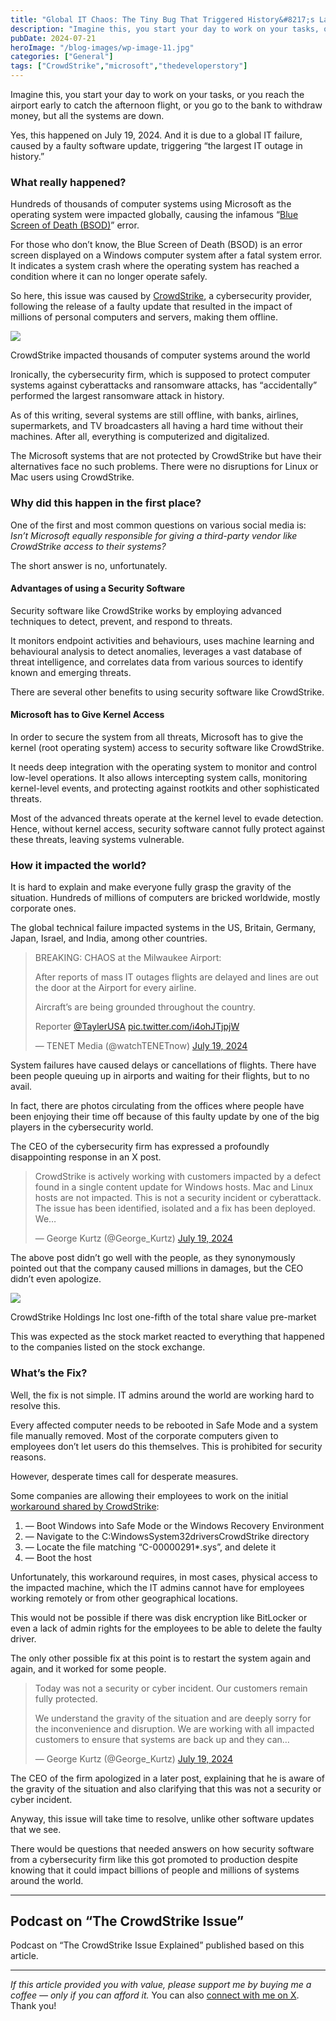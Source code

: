 ```yaml
---
title: "Global IT Chaos: The Tiny Bug That Triggered History&#8217;s Largest Computer System Outage"
description: "Imagine this, you start your day to work on your tasks, or you reach the airport early to catch the afternoon flight, or you go to the bank to withdraw money, but all the systems are down. Yes, this happened on July 19, 2024. And it is due to a global IT failure, caused by [&hellip;]"
pubDate: 2024-07-21
heroImage: "/blog-images/wp-image-11.jpg"
categories: ["General"]
tags: ["CrowdStrike","microsoft","thedeveloperstory"]
---
```


Imagine this, you start your day to work on your tasks, or you reach the airport early to catch the afternoon flight, or you go to the bank to withdraw money, but all the systems are down.

Yes, this happened on July 19, 2024. And it is due to a global IT failure, caused by a faulty software update, triggering “the largest IT outage in history.”

### What really happened?

Hundreds of thousands of computer systems using Microsoft as the operating system were impacted globally, causing the infamous “[Blue Screen of Death (BSOD)](https://en.wikipedia.org/wiki/Blue_screen_of_death)” error.

For those who don’t know, the Blue Screen of Death (BSOD) is an error screen displayed on a Windows computer system after a fatal system error. It indicates a system crash where the operating system has reached a condition where it can no longer operate safely.

So here, this issue was caused by [CrowdStrike](https://www.crowdstrike.com/en-us/), a cybersecurity provider, following the release of a faulty update that resulted in the impact of millions of personal computers and servers, making them offline.

![](https://thedeveloperstory.com/wp-content/uploads/2024/09/pikaso_texttoimage_Create-a-memestyle-image-that-depicts-a-large-comp-585x1024.jpeg)

CrowdStrike impacted thousands of computer systems around the world

Ironically, the cybersecurity firm, which is supposed to protect computer systems against cyberattacks and ransomware attacks, has “accidentally” performed the largest ransomware attack in history.

As of this writing, several systems are still offline, with banks, airlines, supermarkets, and TV broadcasters all having a hard time without their machines. After all, everything is computerized and digitalized.

The Microsoft systems that are not protected by CrowdStrike but have their alternatives face no such problems. There were no disruptions for Linux or Mac users using CrowdStrike.

### **Why did this happen in the first place?**

One of the first and most common questions on various social media is: _Isn’t Microsoft equally responsible for giving a third-party vendor like CrowdStrike access to their systems?_

The short answer is no, unfortunately.

#### **Advantages of using a Security Software**

Security software like CrowdStrike works by employing advanced techniques to detect, prevent, and respond to threats.

It monitors endpoint activities and behaviours, uses machine learning and behavioural analysis to detect anomalies, leverages a vast database of threat intelligence, and correlates data from various sources to identify known and emerging threats.

There are several other benefits to using security software like CrowdStrike.

#### **Microsoft has to Give Kernel Access**

In order to secure the system from all threats, Microsoft has to give the kernel (root operating system) access to security software like CrowdStrike.

It needs deep integration with the operating system to monitor and control low-level operations. It also allows intercepting system calls, monitoring kernel-level events, and protecting against rootkits and other sophisticated threats.

Most of the advanced threats operate at the kernel level to evade detection. Hence, without kernel access, security software cannot fully protect against these threats, leaving systems vulnerable.

### **How it impacted the world?**

It is hard to explain and make everyone fully grasp the gravity of the situation. Hundreds of millions of computers are bricked worldwide, mostly corporate ones.

The global technical failure impacted systems in the US, Britain, Germany, Japan, Israel, and India, among other countries.

> BREAKING: CHAOS at the Milwaukee Airport:  
>   
> After reports of mass IT outages flights are delayed and lines are out the door at the Airport for every airline.  
>   
> Aircraft’s are being grounded throughout the country.  
>   
> Reporter [@TaylerUSA](https://twitter.com/TaylerUSA?ref_src=twsrc%5Etfw) [pic.twitter.com/i4ohJTjpjW](https://t.co/i4ohJTjpjW)
> 
> — TENET Media (@watchTENETnow) [July 19, 2024](https://twitter.com/watchTENETnow/status/1814239212821983705?ref_src=twsrc%5Etfw)

System failures have caused delays or cancellations of flights. There have been people queuing up in airports and waiting for their flights, but to no avail.

In fact, there are photos circulating from the offices where people have been enjoying their time off because of this faulty update by one of the big players in the cybersecurity world.

The CEO of the cybersecurity firm has expressed a profoundly disappointing response in an X post.

> CrowdStrike is actively working with customers impacted by a defect found in a single content update for Windows hosts. Mac and Linux hosts are not impacted. This is not a security incident or cyberattack. The issue has been identified, isolated and a fix has been deployed. We…
> 
> — George Kurtz (@George_Kurtz) [July 19, 2024](https://twitter.com/George_Kurtz/status/1814235001745027317?ref_src=twsrc%5Etfw)

The above post didn’t go well with the people, as they synonymously pointed out that the company caused millions in damages, but the CEO didn’t even apologize.

![](https://thedeveloperstory.com/wp-content/uploads/2024/09/e684a396-e098-4adb-84dc-461d818a2d24_993x858.jpg)

CrowdStrike Holdings Inc lost one-fifth of the total share value pre-market

This was expected as the stock market reacted to everything that happened to the companies listed on the stock exchange.

### **What’s the Fix?**

Well, the fix is not simple. IT admins around the world are working hard to resolve this.

Every affected computer needs to be rebooted in Safe Mode and a system file manually removed. Most of the corporate computers given to employees don’t let users do this themselves. This is prohibited for security reasons.

However, desperate times call for desperate measures.

Some companies are allowing their employees to work on the initial [workaround shared by CrowdStrike](https://www.crowdstrike.com/blog/statement-on-falcon-content-update-for-windows-hosts/):

1.  — Boot Windows into Safe Mode or the Windows Recovery Environment
2.  — Navigate to the C:WindowsSystem32driversCrowdStrike directory
3.  — Locate the file matching “C-00000291*.sys”, and delete it
4.  — Boot the host

Unfortunately, this workaround requires, in most cases, physical access to the impacted machine, which the IT admins cannot have for employees working remotely or from other geographical locations.

This would not be possible if there was disk encryption like BitLocker or even a lack of admin rights for the employees to be able to delete the faulty driver.

The only other possible fix at this point is to restart the system again and again, and it worked for some people.

> Today was not a security or cyber incident. Our customers remain fully protected.  
>   
> We understand the gravity of the situation and are deeply sorry for the inconvenience and disruption. We are working with all impacted customers to ensure that systems are back up and they can…
> 
> — George Kurtz (@George_Kurtz) [July 19, 2024](https://twitter.com/George_Kurtz/status/1814316045185822981?ref_src=twsrc%5Etfw)

The CEO of the firm apologized in a later post, explaining that he is aware of the gravity of the situation and also clarifying that this was not a security or cyber incident.

Anyway, this issue will take time to resolve, unlike other software updates that we see.

There would be questions that needed answers on how security software from a cybersecurity firm like this got promoted to production despite knowing that it could impact billions of people and millions of systems around the world.

* * *

## Podcast on “The CrowdStrike Issue”

Podcast on “The CrowdStrike Issue Explained” published based on this article.

[](https://substackcdn.com/image/fetch/f_auto,q_auto:good,fl_progressive:steep/https%3A%2F%2Fsubstack-post-media.s3.amazonaws.com%2Fpublic%2Fimages%2Fa8d479a1-f646-440c-acc2-8043be511e06_681x586.png)

* * *

_If this article provided you with value, please support me by buying me a coffee — only if you can afford it._ You can also [connect with me on X](https://x.com/vivek_naskar). Thank you!